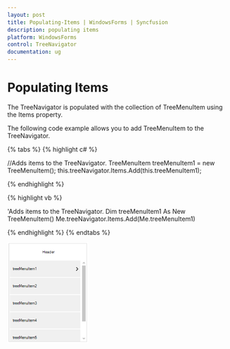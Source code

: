```yaml
---
layout: post
title: Populating-Items | WindowsForms | Syncfusion
description: populating items
platform: WindowsForms
control: TreeNavigator 
documentation: ug
---
```


# Populating Items

The TreeNavigator is populated with the collection of TreeMenuItem using the Items property.

The following code example allows you to add TreeMenuItem to the TreeNavigator.

{% tabs %}
{% highlight c# %}

//Adds items to the TreeNavigator.
TreeMenuItem treeMenuItem1 = new TreeMenuItem();
this.treeNavigator.Items.Add(this.treeMenuItem1);

{% endhighlight %}

{% highlight vb %}

'Adds items to the TreeNavigator.
Dim treeMenuItem1 As New TreeMenuItem()
Me.treeNavigator.Items.Add(Me.treeMenuItem1)

{% endhighlight %}
{% endtabs %}

![](Concept-and-Features_images/Concept-and-Features_img1.png)